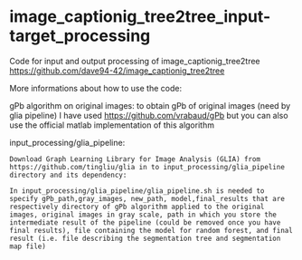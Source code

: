 # image_captionig_tree2tree_input-target_processing
Code for input and output processing of  image_captionig_tree2tree https://github.com/dave94-42/image_captionig_tree2tree

More informations about how to use the code:

gPb algorithm on original images: to obtain gPb of original images (need by glia pipeline) I have used https://github.com/vrabaud/gPb but you can also use the official matlab implementation of this algorithm

input_processing/glia_pipeline: 
        
	Download Graph Learning Library for Image Analysis (GLIA) from https://github.com/tingliu/glia in to input_processing/glia_pipeline directory and its dependency:
	
	In input_processing/glia_pipeline/glia_pipeline.sh is needed to specify gPb_path,gray_images, new_path, model,final_results that are respectively directory of gPb algorithm applied to the original images, original images in gray scale, path in which you store the intermediate result of the pipeline (could be removed once you have final results), file containing the model for random forest, and final result (i.e. file describing the segmentation tree and segmentation map file)
	
